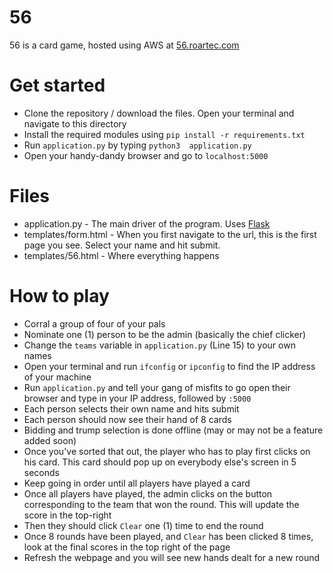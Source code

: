 # 56
56 is a card game, hosted using AWS at [56.roartec.com](http://56.roartec.com)

# Get started
* Clone the repository / download the files. Open your terminal and navigate to this directory
* Install the required modules using `pip install -r requirements.txt`
* Run `application.py` by typing `python3  application.py`
* Open your handy-dandy browser and go to `localhost:5000`

# Files
* application.py - The main driver of the program. Uses [Flask](https://flask.palletsprojects.com/en/1.1.x/)
* templates/form.html - When you first navigate to the url, this is the first page you see. Select your name and hit submit.
* templates/56.html - Where everything happens

# How to play
* Corral a group of four of your pals
* Nominate one (1) person to be the admin (basically the chief clicker)
* Change the `teams` variable in `application.py` (Line 15) to your own names 
* Open your terminal and run `ifconfig` or `ipconfig` to find the IP address of your machine
* Run `application.py` and tell your gang of misfits to go open their browser and type in your IP address, followed by `:5000`
* Each person selects their own name and hits submit
* Each person should now see their hand of 8 cards
* Bidding and trump selection is done offline (may or may not be a feature added soon)
* Once you've sorted that out, the player who has to play first clicks on his card. This card should pop up on everybody else's screen in 5 seconds
* Keep going in order until all players have played a card
* Once all players have played, the admin clicks on the button corresponding to the team that won the round. This will update the score in the top-right
* Then they should click `Clear` one (1) time to end the round
* Once 8 rounds have been played, and `Clear` has been clicked 8 times, look at the final scores in the top right of the page
* Refresh the webpage and you will see new hands dealt for a new round
